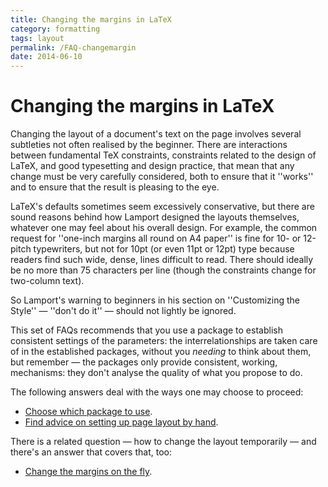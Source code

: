 ```yaml
---
title: Changing the margins in LaTeX
category: formatting
tags: layout
permalink: /FAQ-changemargin
date: 2014-06-10
---
```


# Changing the margins in LaTeX

Changing the layout of a document's text on the page involves several
subtleties not often realised by the beginner.  There are interactions
between fundamental TeX constraints, constraints related to the
design of LaTeX, and good typesetting and design practice, that
mean that any change must be very carefully considered, both to ensure
that it ''works'' and to ensure that the result is pleasing to the
eye.

LaTeX's defaults sometimes seem excessively conservative,
but there are sound reasons behind how Lamport designed the layouts
themselves, whatever one may feel about his overall design.  For
example, the common request for
''one-inch margins all round on A4 paper''
is fine for 10- or 12-pitch typewriters, but not for 10pt (or
even 11pt or 12pt) type because readers find such wide, dense, lines
difficult to read.  There should ideally be no more than 75 characters
per line (though the constraints change for two-column text).

So Lamport's warning to beginners in his section on
''Customizing the Style''&nbsp;&mdash;
''don't do it''&nbsp;&mdash; should not lightly be ignored.

This set of FAQs recommends that you use a package to establish
consistent settings of the parameters: the interrelationships are
taken care of in the established packages, without you _needing_
to think about them, but remember&nbsp;&mdash; the packages only provide
consistent, working, mechanisms: they don't analyse the quality of
what you propose to do.

The following answers deal with the ways one may choose to proceed:
  

-  [Choose which package to use](/FAQ-marginpkgs).
-  [Find advice on setting up page layout by hand](/FAQ-marginmanual).

There is a related question&nbsp;&mdash; how to change the layout
temporarily&nbsp;&mdash; and there's an answer that covers that, too:
  

-  [Change the margins on the fly](/FAQ-chngmargonfly).

